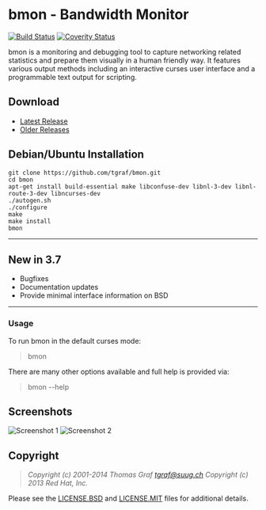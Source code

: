 # bmon - Bandwidth Monitor

[![Build Status](https://travis-ci.org/tgraf/bmon.svg?branch=master)](https://travis-ci.org/tgraf/bmon)
[![Coverity Status](https://scan.coverity.com/projects/2864/badge.svg)](https://scan.coverity.com/projects/2864)

bmon is a monitoring and debugging tool to capture networking related
statistics and prepare them visually in a human friendly way. It
features various output methods including an interactive curses user
interface and a programmable text output for scripting.

## Download

 * [Latest Release](https://github.com/tgraf/bmon/releases/latest)
 * [Older Releases](https://github.com/tgraf/bmon/releases)

## Debian/Ubuntu Installation

```
git clone https://github.com/tgraf/bmon.git
cd bmon
apt-get install build-essential make libconfuse-dev libnl-3-dev libnl-route-3-dev libncurses-dev
./autogen.sh
./configure
make
make install
bmon
```

-------------
## New in 3.7
 * Bugfixes
 * Documentation updates
 * Provide minimal interface information on BSD

-------------
### Usage

To run bmon in the default curses mode:

> bmon

There are many other options available and full help is
provided via:

> bmon --help

## Screenshots

![Screenshot 1](https://github.com/tgraf/bmon/raw/gh-pages/images/shot1.png)
![Screenshot 2](https://github.com/tgraf/bmon/raw/gh-pages/images/shot2.png)

## Copyright

> *Copyright (c) 2001-2014 Thomas Graf <tgraf@suug.ch>*
> *Copyright (c) 2013 Red Hat, Inc.*

Please see the [LICENSE.BSD](https://github.com/tgraf/bmon/blob/master/LICENSE.BSD)
and [LICENSE.MIT](https://github.com/tgraf/bmon/blob/master/LICENSE.MIT) files for
additional details.

